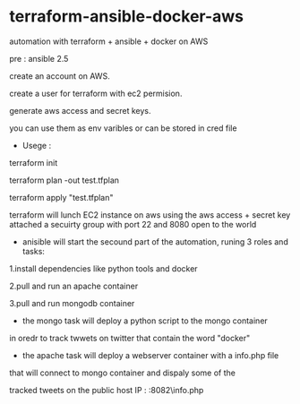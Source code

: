 # terraform-ansible-docker-aws
automation with terraform + ansible + docker on AWS

pre :
ansible 2.5

create an account on AWS.

create a user for terraform with ec2 permision.

generate aws access and secret keys.


you can use them as env varibles or can be stored in cred file



* Usege :

terraform init

terraform plan -out test.tfplan

terraform apply "test.tfplan"


terraform will lunch EC2 instance on aws using the aws access + secret key
attached a secuirty group with port 22 and 8080 open to the world

* anisible will start the secound part of the automation, runing 3 roles and tasks:

1.install dependencies like python tools and docker

2.pull and run an apache container

3.pull and run mongodb container


* the mongo task will deploy a python script to the mongo container

in oredr to track twwets on twitter that contain the word "docker"

* the apache task will deploy a webserver container with a info.php file

that will connect to mongo container and dispaly some of the

tracked tweets on the public host IP :   <public-ip>:8082\info.php
